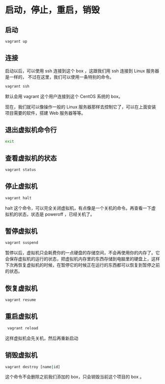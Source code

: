 # 启动，停止，重启，销毁

## 启动

```bash
vagrant up
```

## 连接

启动以后，可以使用 ssh 连接到这个 box ，这跟我们用 ssh 连接到 Linux 服务器是一样的， 不过在这里，我们可以使用一条特别的命令。

```bash
vagrant ssh
```

默认会用 vagrant 这个用户连接到这个 CentOS 系统的 box。

现在，我们就可以像操作一般的 Linux 服务器那样去控制它了，可以在上面安装项目需要的软件，搭建 Web 服务器等等。

## 退出虚拟机命令行

```bash
exit
```

## 查看虚拟机的状态

```bash
vagrant status
```

## 停止虚拟机

```bash
vagrant halt
```

halt 这个命令，可以完全关闭虚拟机，有点像是一个关机的命令。再查看一下虚拟机的状态，状态是 poweroff ，已经关机了。

## 暂停虚拟机

```bash
vagrant suspend
```

暂停以后，虚拟机只会耗费你的一点硬盘的存储空间，不会再使用你的内存了。它会保存虚拟机的运行的状态，把虚拟机内存里的东西存储到电脑里的硬盘上，这样下次再恢复虚拟机的时候，在暂停它的时候正在运行的东西都可以恢复到暂停之前的状态。

## 恢复虚拟机

```bash
vagrant resume
```

## 重启虚拟机

```bash
 vagrant reload
```

这样虚拟机会先关机，然后再重新启动

## 销毁虚拟机

```bash
vagrant destroy [name|id]
```

这个命令不会删除之前我们添加的 box，只会销毁当前这个项目的 box 。
